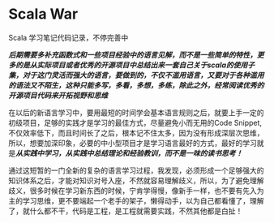 # Scala War


Scala 学习笔记代码记录，不停完善中


***后期需要多补充函数式和一些项目经验中的语言见解，而不是一些简单的特性，更多的是从实际项目或者优秀的开源项目中总结出来一套自己关于scala的使用子集，对于这门灵活而强大的语言，要做到的，不仅不滥用语言，又要对于各种滥用的语法又不陌生，这种只能多写，多看，多想，多练，除此之外，经常阅读优秀的开源项目代码来开拓视野和思维***


在以后的新语言学习中，要用最短的时间学会基本语言规则之后，就要上手一定的初级项目，足够的实践才是学习的最佳方式，尽量避免小而无用的Code Snippet,不仅效率低下，而且时间长了之后，根本记不住太多，因为没有形成深层次思维，所以，想要加深印象，必要的中小型项目才是学习语言最好的方式，最好的学习就是***从实践中学习，从实践中总结理论和经验教训，而不是一味的读书思考！***


通过这短暂的一门全新的复杂的语言学习过程，我发现，必须形成一个足够强大的知识体系之后，才能对知识对号入座，不然就容易理解歧义，所以，为了避免理解歧义，很多时候在学习新东西的时候，宁肯学得慢，像新手一样，也不要有先入为主的学习思维，更不要端起一个老手的架子，懒得动手，以为自己都看懂了，理解了，就什么都不干，代码是工程，是工程就需要实践，不然其他都是白扯！
